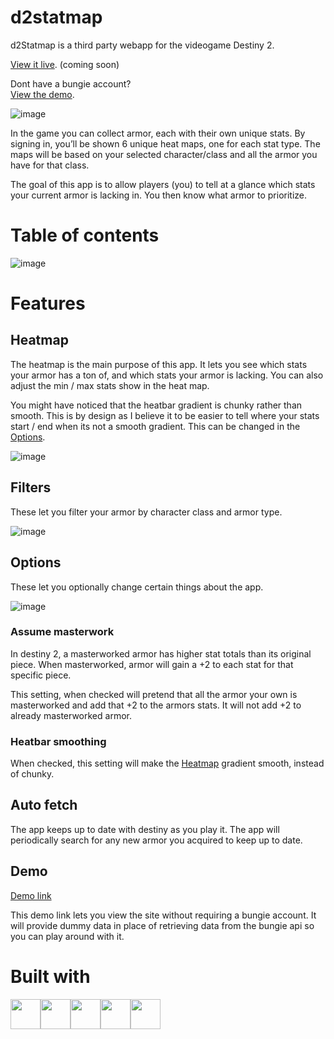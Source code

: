 # d2statmap
d2Statmap is a third party webapp for the videogame Destiny 2.

[View it live](). (coming soon)

Dont have a bungie account?<br>
[View the demo](https://d2statmap-kf4fa1h3x-nskelin.vercel.app/demo).

![image](https://user-images.githubusercontent.com/31994545/235534017-f1c0b0af-fb71-4cb4-bf03-d50ed2e327a4.png)

In the game you can collect armor, each with their own unique stats.
By signing in, you’ll be shown 6 unique heat maps, one for each stat type. The maps will be based on your selected character/class 
and all the armor you have for that class.

The goal of this app is to allow players (you) to tell at a glance which stats your current armor is lacking in. You then know what armor to prioritize.

# Table of contents
![image](https://user-images.githubusercontent.com/31994545/235538164-e8b64496-e511-4e93-be35-aa3eda61e7b7.png)

# Features
## Heatmap
The heatmap is the main purpose of this app. It lets you see which stats your armor has a ton of, and which stats your armor is lacking.
You can also adjust the min / max stats show in the heat map.

You might have noticed that the heatbar gradient is chunky rather than smooth. This is by design as I believe it to be easier to tell where your stats 
start / end when its not a smooth gradient.
This can be changed in the [Options](#Options).

![image](https://user-images.githubusercontent.com/31994545/235533514-ceba5a14-8530-4089-be9b-6b331fcbfa88.png)
## Filters
These let you filter your armor by character class and armor type.

![image](https://user-images.githubusercontent.com/31994545/235533730-1dc55454-164f-4a29-baa0-8ac307cfbed7.png)
## Options
These let you optionally change certain things about the app.

![image](https://user-images.githubusercontent.com/31994545/235534121-faecfa6d-e7f9-408e-9914-3d1cef2dda35.png)

### Assume masterwork
In destiny 2, a masterworked armor has higher stat totals than its original piece. When masterworked, armor will gain a +2 to each stat for that
specific piece.

This setting, when checked will pretend that all the armor your own is masterworked and add that +2 to the armors stats. It will not
add +2 to already masterworked armor.

### Heatbar smoothing
When checked, this setting will make the [Heatmap](#Heatmap) gradient smooth, instead of chunky.

## Auto fetch
The app keeps up to date with destiny as you play it. The app will periodically search for any new armor you acquired to keep up to date.

## Demo
[Demo link](https://d2statmap-kf4fa1h3x-nskelin.vercel.app/demo)

This demo link lets you view the site without requiring a bungie account. It will provide dummy data in place of retrieving data from the
bungie api so you can play around with it.

# Built with
<div style="display: flex; flex-direction:row;">
<img src="https://cdn.svgporn.com/logos/react.svg" width="48">
<img src="https://cdn.svgporn.com/logos/nextjs-icon.svg" height="48">
<img src="https://cdn.svgporn.com/logos/javascript.svg" width="48">
<img src="https://cdn.svgporn.com/logos/html-5.svg" height="48">
<img src="https://cdn.svgporn.com/logos/css-3.svg" height="48"
</div>
